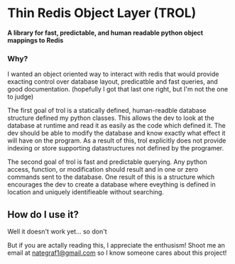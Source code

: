 # Thin Redis Object Layer (TROL)
**A library for fast, predictable, and human readable python object mappings to Redis**

### Why?
I wanted an object oriented way to interact with redis that would provide exacting control over database layout, predicatble and fast queries, and good documentation. (hopefully I got that last one right, but I'm not the one to judge)

The first goal of trol is a statically defined, human-readble database structure defined my python classes. This allows the dev to look at the database at runtime and read it as easily as the code which defined it. The dev should be able to modify the database and know exactly what effect it will have on the program. As a result of this, trol explicitly does not provide indexing or store supporting datastructures not defined by the programer.

The second goal of trol is fast and predictable querying. Any python access, function, or modification should result and in one or zero commands sent to the database. One result of this is a structure which encourages the dev to create a database where eveything is defined in location and uniquely identifieable without searching. 

## How do I use it?
Well it doesn't work yet... so don't

But if you are actally reading this, I appreciate the enthusism! Shoot me an email at nategraf1@gmail.com so I know someone cares about this project!


